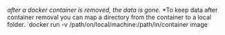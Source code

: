 *after a docker container is removed, the data is gone.*
*To keep data after container removal you can map a directory from the container to a local folder.
`docker run -v /path/on/local/machine:/path/in/container image